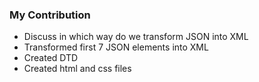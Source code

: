 ### My Contribution

- Discuss in which way do we transform JSON into XML
- Transformed first 7 JSON elements into XML
- Created DTD
- Created html and css files
